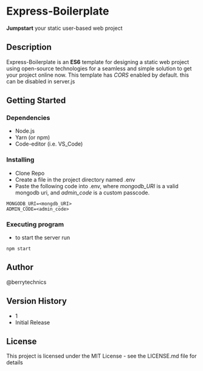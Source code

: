 # Express-Boilerplate
**Jumpstart** your static user-based web project
## Description
Express-Boilerplate is an **ES6** template for designing a static web project using open-source technologies for a seamless and simple solution to get your project online now.
This template has *CORS* enabled by default. this can be disabled in server.js
## Getting Started
### Dependencies
* Node.js
* Yarn (or npm)
* Code-editor (i.e. VS_Code)
### Installing
* Clone Repo
* Create a file in the project directory named .env
* Paste the following code into .env, where *mongodb_URI* is a valid mongodb uri, and *admin_code* is a custom passcode.
```
MONGODB_URI=<mongdb_URI>
ADMIN_CODE=<admin_code>
```
### Executing program
* to start the server run
```
npm start
```
## Author
@berrytechnics
## Version History
* 1
* Initial Release
## License
This project is licensed under the MIT License - see the LICENSE.md file for details